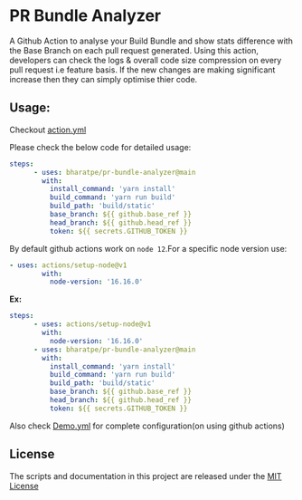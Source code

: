 # PR Bundle Analyzer
A Github Action to analyse your Build Bundle and show stats difference with the Base Branch on each pull request generated. Using this action, developers can check the logs & overall code size compression on every pull request i.e feature basis. If the new changes are making significant increase then they can simply optimise thier code. 

## Usage:

Checkout [action.yml](./action.yml)

Please check the below code for detailed usage:
```yaml
steps:
      - uses: bharatpe/pr-bundle-analyzer@main
        with:
          install_command: 'yarn install'
          build_command: 'yarn run build'
          build_path: 'build/static'
          base_branch: ${{ github.base_ref }}
          head_branch: ${{ github.head_ref }}
          token: ${{ secrets.GITHUB_TOKEN }}
```

By default github actions work on `node 12`.For a specific node version use:

```yaml
- uses: actions/setup-node@v1
        with:
          node-version: '16.16.0'
```

**Ex:**
```yaml
steps:
      - uses: actions/setup-node@v1
        with:
          node-version: '16.16.0'
      - uses: bharatpe/pr-bundle-analyzer@main
        with:
          install_command: 'yarn install'
          build_command: 'yarn run build'
          build_path: 'build/static'
          base_branch: ${{ github.base_ref }}
          head_branch: ${{ github.head_ref }}
          token: ${{ secrets.GITHUB_TOKEN }}

```

Also check [Demo.yml](./Demo.yml) for complete configuration(on using github actions)

## License
The scripts and documentation in this project are released under the [MIT License](./LICENSE)